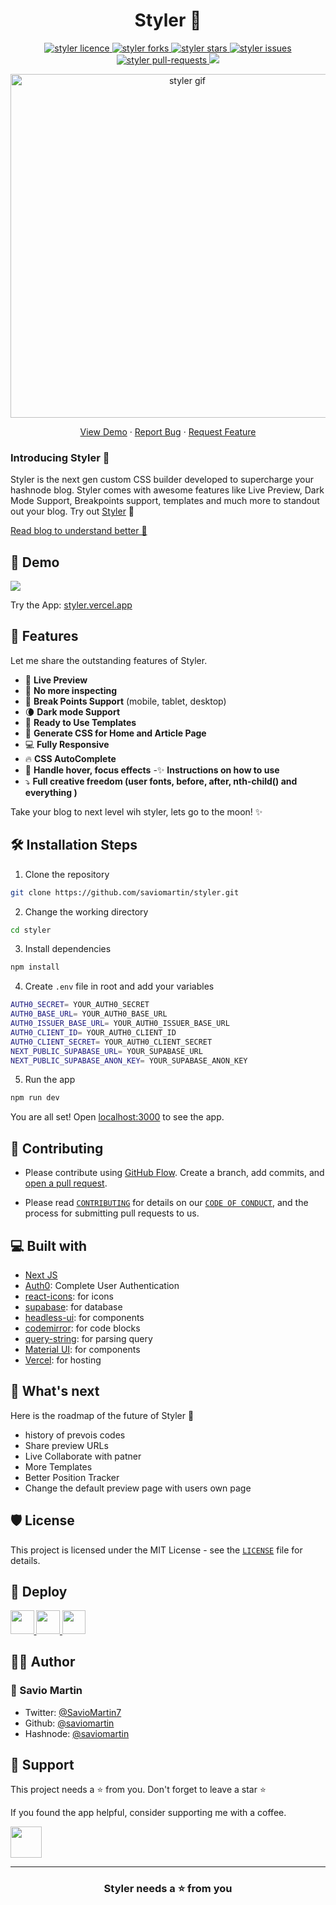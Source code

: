 <h1 align="center">Styler 🎨</h1>

<p align="center">
<a href="https://github.com/saviomartin/styler/blob/master/LICENSE" target="blank">
<img src="https://img.shields.io/github/license/saviomartin/styler?style=flat-square" alt="styler licence" />
</a>
<a href="https://github.com/saviomartin/styler/fork" target="blank">
<img src="https://img.shields.io/github/forks/saviomartin/styler?style=flat-square" alt="styler forks"/>
</a>
<a href="https://github.com/saviomartin/styler/stargazers" target="blank">
<img src="https://img.shields.io/github/stars/saviomartin/styler?style=flat-square" alt="styler stars"/>
</a>
<a href="https://github.com/saviomartin/styler/issues" target="blank">
<img src="https://img.shields.io/github/issues/saviomartin/styler?style=flat-square" alt="styler issues"/>
</a>
<a href="https://github.com/saviomartin/styler/pulls" target="blank">
<img src="https://img.shields.io/github/issues-pr/saviomartin/styler?style=flat-square" alt="styler pull-requests"/>
</a>
<a href="https://twitter.com/intent/tweet?text=Checkout%20styler.vercel.app%20by%20@saviomartin7.%20The%20most%20powerful%20way%20to%20create%20awesome%20cover%20images%20for%20your%20@hashnode%20blog%20🔥"><img src="https://img.shields.io/twitter/url?label=Share%20on%20Twitter&style=social&url=https%3A%2F%2Fgithub.com%2Fsaviomartin%2Fstyler"></a>

</p>

<p align="center"><img src="public/assets/styler.gif" alt="styler gif" width="550" /></p>

<p align="center">
    <a href="https://styler.vercel.app/" target="blank">View Demo</a>
    ·
    <a href="https://github.com/saviomartin/styler/issues/new/choose">Report Bug</a>
    ·
    <a href="https://github.com/saviomartin/styler/issues/new/choose">Request Feature</a>
</p>

### Introducing Styler 👋

Styler is the next gen custom CSS builder developed to supercharge your hashnode blog. Styler comes with awesome features like Live Preview, Dark Mode Support, Breakpoints support, templates and much more to standout out your blog. Try out [Styler](https://styler.vercel.app/) 🙌

[Read blog to understand better 📖](https://savio.xyz/introducing-styler-the-most-powerful-cover-image-generator-for-your-hashnode-blog)

## 🚀 Demo

<a href="https://styler.vercel.app/" target="blank">
<img src="public/assets/banner.png" />
</a>

Try the App: [styler.vercel.app](https://styler.vercel.app/)

## 🧐 Features

Let me share the outstanding features of Styler.

- 💯 **Live Preview**
- 🎩 **No more inspecting**
- 🍭 **Break Points Support** (mobile, tablet, desktop)
- 🌘 **Dark mode Support**
- 🌱 **Ready to Use Templates**
- 🥁 **Generate CSS for Home and Article Page**
- 💻 **Fully Responsive**
- 🔥 **CSS AutoComplete**
- 🚀 **Handle hover, focus effects**
  -✨️ **Instructions on how to use**
- ⤵️ **Full creative freedom (user fonts, before, after, nth-child() and everything )**

Take your blog to next level wih styler, lets go to the moon! ✨️

## 🛠️ Installation Steps

1. Clone the repository

```bash
git clone https://github.com/saviomartin/styler.git
```

2. Change the working directory

```bash
cd styler
```

3. Install dependencies

```bash
npm install
```

4. Create `.env` file in root and add your variables

```bash
AUTH0_SECRET= YOUR_AUTH0_SECRET
AUTH0_BASE_URL= YOUR_AUTH0_BASE_URL
AUTH0_ISSUER_BASE_URL= YOUR_AUTH0_ISSUER_BASE_URL
AUTH0_CLIENT_ID= YOUR_AUTH0_CLIENT_ID
AUTH0_CLIENT_SECRET= YOUR_AUTH0_CLIENT_SECRET
NEXT_PUBLIC_SUPABASE_URL= YOUR_SUPABASE_URL
NEXT_PUBLIC_SUPABASE_ANON_KEY= YOUR_SUPABASE_ANON_KEY
```

5. Run the app

```bash
npm run dev
```

You are all set! Open [localhost:3000](http://localhost:3000/) to see the app.

## 🍰 Contributing

- Please contribute using [GitHub Flow](https://guides.github.com/introduction/flow). Create a branch, add commits, and [open a pull request](https://github.com/saviomartin/styler/compare).

- Please read [`CONTRIBUTING`](CONTRIBUTING.md) for details on our [`CODE OF CONDUCT`](CODE_OF_CONDUCT.md), and the process for submitting pull requests to us.

## 💻 Built with

- [Next JS](https://nextjs.org/)
- [Auth0](https://auth0.com/): Complete User Authentication
- [react-icons](https://react-icons.github.io/react-icons/): for icons
- [supabase](https://supabase.io/): for database
- [headless-ui](https://headlessui.dev/): for components
- [codemirror](https://codemirror.net/): for code blocks
- [query-string](https://github.com/sindresorhus/query-string): for parsing query
- [Material UI](http://material-ui.com/): for components
- [Vercel](http://vercel.com/): for hosting

## 🌈 What's next

Here is the roadmap of the future of Styler 🤞

- history of prevois codes
- Share preview URLs
- Live Collaborate with patner
- More Templates
- Better Position Tracker
- Change the default preview page with users own page

## 🛡️ License

This project is licensed under the MIT License - see the [`LICENSE`](LICENSE) file for details.

## 🦄 Deploy

<a href="https://vercel.com/new/project?template=https://github.com/saviomartin/styler">
<img src="https://vercel.com/button" height="37.5px" />
</a>
<a href="https://app.netlify.com/start/deploy?repository=https://github.com/saviomartin/styler">
<img src="https://www.netlify.com/img/deploy/button.svg" height="37.5px" />
</a>
<a href="https://cloud.digitalocean.com/apps/new?repo=https://github.com/saviomartin/styler">
<img src="https://camo.githubusercontent.com/df21703b4229f8d44f76c2d56073657a4ab450ca4566ba5d24d05bf528c298f8/68747470733a2f2f7777772e6465706c6f79746f646f2e636f6d2f646f2d62746e2d626c75652e737667" height="37.5px" />
</a>

## 👨‍💻 Author

### 👤 Savio Martin

- Twitter: [@SavioMartin7](https://twitter.com/SavioMartin7)
- Github: [@saviomartin](https://github.com/saviomartin)
- Hashnode: [@saviomartin](https://hashnode.com/@saviomartin)

## 🙏 Support

This project needs a ⭐️ from you. Don't forget to leave a star ⭐️

If you found the app helpful, consider supporting me with a coffee.

<a href="https://www.buymeacoffee.com/saviomartin">
<img src="https://cdn.buymeacoffee.com/buttons/v2/default-yellow.png" height="50px">
</a>

---

<h3 align="center">
Styler needs a ⭐️ from you
</h3>
